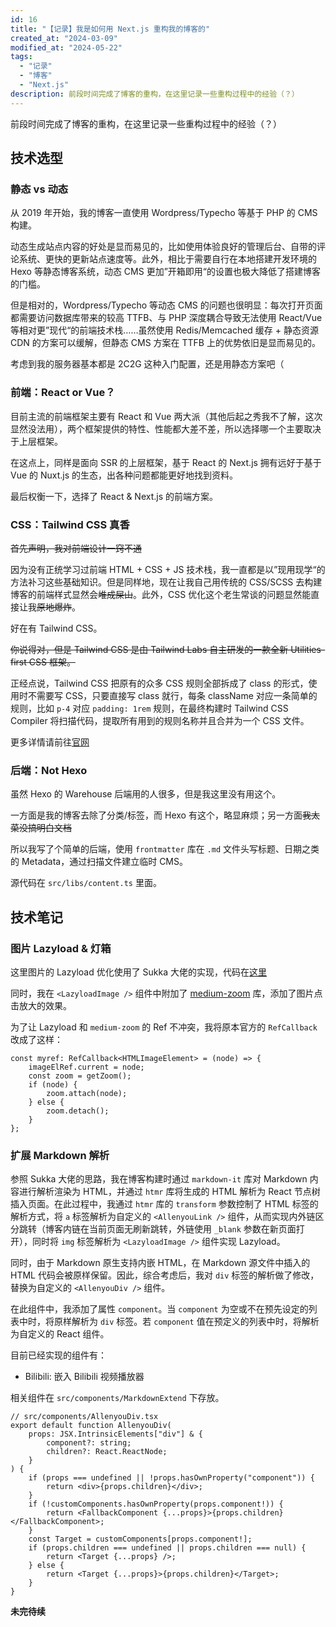 ```yaml
---
id: 16
title: "【记录】我是如何用 Next.js 重构我的博客的"
created_at: "2024-03-09"
modified_at: "2024-05-22"
tags:
  - "记录"
  - "博客"
  - "Next.js"
description: 前段时间完成了博客的重构，在这里记录一些重构过程中的经验（？）
---
```


前段时间完成了博客的重构，在这里记录一些重构过程中的经验（？）

## 技术选型

### 静态 vs 动态

从 2019 年开始，我的博客一直使用 Wordpress/Typecho 等基于 PHP 的 CMS 构建。

动态生成站点内容的好处是显而易见的，比如使用体验良好的管理后台、自带的评论系统、更快的更新站点速度等。此外，相比于需要自行在本地搭建开发环境的 Hexo 等静态博客系统，动态 CMS 更加”开箱即用“的设置也极大降低了搭建博客的门槛。

但是相对的，Wordpress/Typecho 等动态 CMS 的问题也很明显：每次打开页面都需要访问数据库带来的较高 TTFB、与 PHP 深度耦合导致无法使用 React/Vue 等相对更”现代“的前端技术栈……虽然使用 Redis/Memcached 缓存 + 静态资源 CDN 的方案可以缓解，但静态 CMS 方案在 TTFB 上的优势依旧是显而易见的。

考虑到我的服务器基本都是 2C2G 这种入门配置，还是用静态方案吧（

### 前端：React or Vue？

目前主流的前端框架主要有 React 和 Vue 两大派（其他后起之秀我不了解，这次显然没法用），两个框架提供的特性、性能都大差不差，所以选择哪一个主要取决于上层框架。

在这点上，同样是面向 SSR 的上层框架，基于 React 的 Next.js 拥有远好于基于 Vue 的 Nuxt.js 的生态，出各种问题都能更好地找到资料。

最后权衡一下，选择了 React & Next.js 的前端方案。

### CSS：Tailwind CSS 真香

~~首先声明，我对前端设计一窍不通~~

因为没有正统学习过前端 HTML + CSS + JS 技术栈，我一直都是以”现用现学“的方法补习这些基础知识。但是同样地，现在让我自己用传统的 CSS/SCSS 去构建博客的前端样式显然会~~堆成屎山~~。此外，CSS 优化这个老生常谈的问题显然能直接让我~~原地爆炸~~。

好在有 Tailwind CSS。

~~你说得对，但是 Tailwind CSS 是由 Tailwind Labs 自主研发的一款全新 Utilities-first CSS 框架。~~

正经点说，Tailwind CSS 把原有的众多 CSS 规则全部拆成了 class 的形式，使用时不需要写 CSS，只要直接写 class 就行，每条 className 对应一条简单的规则，比如 `p-4` 对应 `padding: 1rem` 规则，在最终构建时 Tailwind CSS Compiler 将扫描代码，提取所有用到的规则名称并且合并为一个 CSS 文件。

更多详情请前往[官网](https://tailwindcss.com)

### 后端：Not Hexo

虽然 Hexo 的 Warehouse 后端用的人很多，但是我这里没有用这个。

一方面是我的博客去除了分类/标签，而 Hexo 有这个，略显麻烦；另一方面~~我太菜没搞明白文档~~

所以我写了个简单的后端，使用 `frontmatter` 库在 `.md` 文件头写标题、日期之类的 Metadata，通过扫描文件建立临时 CMS。

源代码在 `src/libs/content.ts` 里面。

## 技术笔记

### 图片 Lazyload & 灯箱

这里图片的 Lazyload 优化使用了 Sukka 大佬的实现，代码在[这里](https://blog.skk.moe/post/use-nextjs-and-hexo-to-rebuild-my-blog/#Tu-Pian-lazyload-You-Hua)

同时，我在 `<LazyloadImage />` 组件中附加了 [medium-zoom](https://github.com/francoischalifour/medium-zoom) 库，添加了图片点击放大的效果。

为了让 Lazyload 和 `medium-zoom` 的 Ref 不冲突，我将原本官方的 `RefCallback` 改成了这样：

```tsx
const myref: RefCallback<HTMLImageElement> = (node) => {
	imageElRef.current = node;
	const zoom = getZoom();
	if (node) {
		zoom.attach(node);
	} else {
		zoom.detach();
	}
};
```

### 扩展 Markdown 解析

参照 Sukka 大佬的思路，我在博客构建时通过 `markdown-it` 库对 Markdown 内容进行解析渲染为 HTML，并通过 `htmr` 库将生成的 HTML 解析为 React 节点树插入页面。在此过程中，我通过 `htmr` 库的 `transform` 参数控制了 HTML 标签的解析方式，将 `a` 标签解析为自定义的 `<AllenyouLink />` 组件，从而实现内外链区分跳转（博客内链在当前页面无刷新跳转，外链使用 `_blank` 参数在新页面打开），同时将 `img` 标签解析为 `<LazyloadImage />` 组件实现 Lazyload。

同时，由于 Markdown 原生支持内嵌 HTML，在 Markdown 源文件中插入的 HTML 代码会被原样保留。因此，综合考虑后，我对 `div` 标签的解析做了修改，替换为自定义的 `<AllenyouDiv />` 组件。

在此组件中，我添加了属性 `component`。当 `component` 为空或不在预先设定的列表中时，将原样解析为 `div` 标签。若 `component` 值在预定义的列表中时，将解析为自定义的 React 组件。

目前已经实现的组件有：

- Bilibili: 嵌入 Bilibili 视频播放器

相关组件在 `src/components/MarkdownExtend` 下存放。

```tsx
// src/components/AllenyouDiv.tsx
export default function AllenyouDiv(
	props: JSX.IntrinsicElements["div"] & {
		component?: string;
		children?: React.ReactNode;
	}
) {
	if (props === undefined || !props.hasOwnProperty("component")) {
		return <div>{props.children}</div>;
	}
	if (!customComponents.hasOwnProperty(props.component!)) {
		return <FallbackComponent {...props}>{props.children}</FallbackComponent>;
	}
	const Target = customComponents[props.component!];
	if (props.children === undefined || props.children === null) {
		return <Target {...props} />;
	} else {
		return <Target {...props}>{props.children}</Target>;
	}
}
```

**未完待续**
